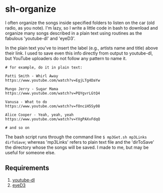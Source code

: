 # sh-organize
I often organize the songs inside specified folders to listen on the car (old radio, as you note). 
I'm lazy, so I write a little code in bash to download and organize many songs described in a plain text using routines as the fabulous 'youtube-dl' and 'eyeD3'.

In the plain text you've to insert the label (e.g., artists name and title) above their link. I used to save even this info directly from output to youtube-dl, but YouTube uploaders do not follow any pattern to name it.

```
# for example, do it in plain text:

Patti Smith - Whirl Away
https://www.youtube.com/watch?v=EgjLTg4DaYw

Mungo Jerry - Sugar Mama
https://www.youtube.com/watch?v=PQYgvrLGtQ4

Vanusa - What to do
https://www.youtube.com/watch?v=fOnciH5Sy08

Alice Cooper - Yeah, yeah, yeah
https://www.youtube.com/watch?v=YXgPAXvFdqQ

# and so on
```

The bash script runs through the command line `$ mp3Get.sh mp3Links dirToSave`; whereas 'mp3Links' refers to plain text file and the 'dirToSave' the directory whose the songs will be saved. I made to me, but may be useful for someone else. 

## Requirements
1. [youtube-dl](https://github.com/ytdl-org/youtube-dl/)
2. [eyeD3](https://github.com/nicfit/eyed3)
